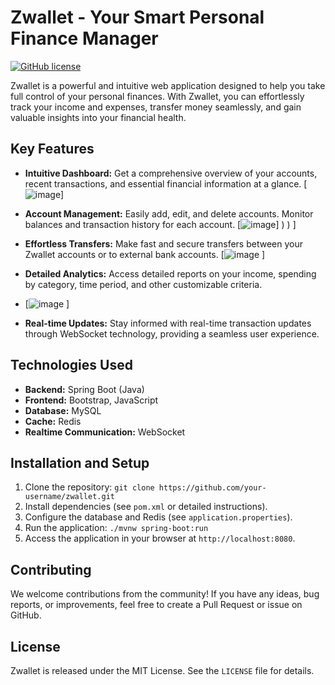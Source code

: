 # Zwallet - Your Smart Personal Finance Manager

[![GitHub license](https://img.shields.io/badge/license-MIT-blue.svg)](https://github.com/your-username/zwallet/blob/main/LICENSE)

Zwallet is a powerful and intuitive web application designed to help you take full control of your personal finances. With Zwallet, you can effortlessly track your income and expenses, transfer money seamlessly, and gain valuable insights into your financial health.

## Key Features

* **Intuitive Dashboard:** Get a comprehensive overview of your accounts, recent transactions, and essential financial information at a glance.
[![image](https://github.com/user-attachments/assets/8df95d70-6978-4d64-b337-6f98943bbcce)]
* **Account Management:** Easily add, edit, and delete accounts. Monitor balances and transaction history for each account.
[![image](https://github.com/user-attachments/assets/c1795b25-43ae-4d7e-949f-5ad5054bb5de)]
)
)
]
* **Effortless Transfers:** Make fast and secure transfers between your Zwallet accounts or to external bank accounts.
[![image](https://github.com/user-attachments/assets/cb5d21ba-be6d-4080-8726-32c894bd59ce)
]
* **Detailed Analytics:**  Access detailed reports on your income, spending by category, time period, and other customizable criteria.
* [![image](https://github.com/user-attachments/assets/7739224d-2b23-4d35-aa7f-10b7ac394928)
]

* **Real-time Updates:** Stay informed with real-time transaction updates through WebSocket technology, providing a seamless user experience.

## Technologies Used

* **Backend:** Spring Boot (Java)
* **Frontend:** Bootstrap, JavaScript
* **Database:** MySQL
* **Cache:** Redis
* **Realtime Communication:** WebSocket

## Installation and Setup

1. Clone the repository: `git clone https://github.com/your-username/zwallet.git`
2. Install dependencies (see `pom.xml` or detailed instructions).
3. Configure the database and Redis (see `application.properties`).
4. Run the application: `./mvnw spring-boot:run`
5. Access the application in your browser at `http://localhost:8080`.

## Contributing

We welcome contributions from the community! If you have any ideas, bug reports, or improvements, feel free to create a Pull Request or issue on GitHub.

## License

Zwallet is released under the MIT License. See the `LICENSE` file for details.
